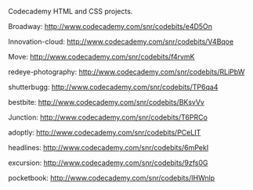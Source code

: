 Codecademy HTML and CSS projects.

Broadway:
http://www.codecademy.com/snr/codebits/e4D5On

Innovation-cloud:
http://www.codecademy.com/snr/codebits/V4Bqoe

Move:
http://www.codecademy.com/snr/codebits/f4rvmK

redeye-photography:
http://www.codecademy.com/snr/codebits/RLiPbW

shutterbugg:
http://www.codecademy.com/snr/codebits/TP6qa4

bestbite:
http://www.codecademy.com/snr/codebits/BKsvVv

Junction:
http://www.codecademy.com/snr/codebits/T6PRCo

adoptly:
http://www.codecademy.com/snr/codebits/PCeLIT

headlines:
http://www.codecademy.com/snr/codebits/6mPekI

excursion:
http://www.codecademy.com/snr/codebits/9zfs0G

pocketbook:
http://www.codecademy.com/snr/codebits/IHWnlp
